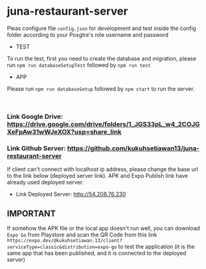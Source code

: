 # juna-restaurant-server


Pleas configure file `config.json` for development and test inside the config folder according to your Posgtre's role username and password

- TEST

To run the test, first you need to create the database and migration, please run `npm run databaseSetupTest` followed by `npm run test`

- APP

Please run `npm run databaseSetup` followed by `npm start` to run the server.

&nbsp;
### Link Google Drive: https://drive.google.com/drive/folders/1_JGS33pL_w4_2COJGXeFpAw31wWJeXOX?usp=share_link

### Link Github Server: https://github.com/kukuhsetiawan13/juna-restaurant-server

If client can't connect with localhost ip address, please change the base url to the link below (deployed server link). APK and Expo Publish link have already used deployed server.
- Link Deployed Server: http://54.208.76.230

## IMPORTANT
If somehow the APK file or the local app doesn't run well, you can download `Expo Go` from Playstore and scan the QR Code from this link `https://expo.dev/@kukuhsetiawan.13/client?serviceType=classic&distribution=expo-go` to test the application (it is the same app that has been published, and it is connected to the deployed server)